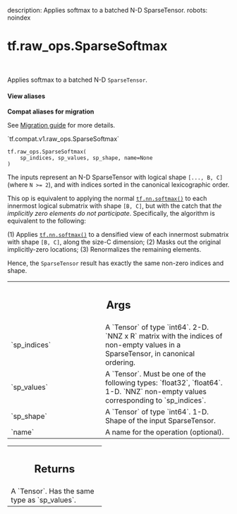 description: Applies softmax to a batched N-D SparseTensor.
robots: noindex

# tf.raw_ops.SparseSoftmax

<!-- Insert buttons and diff -->

<table class="tfo-notebook-buttons tfo-api nocontent" align="left">

</table>



Applies softmax to a batched N-D `SparseTensor`.

<section class="expandable">
  <h4 class="showalways">View aliases</h4>
  <p>
<b>Compat aliases for migration</b>
<p>See
<a href="https://www.tensorflow.org/guide/migrate">Migration guide</a> for
more details.</p>
<p>`tf.compat.v1.raw_ops.SparseSoftmax`</p>
</p>
</section>

<pre class="devsite-click-to-copy prettyprint lang-py tfo-signature-link">
<code>tf.raw_ops.SparseSoftmax(
    sp_indices, sp_values, sp_shape, name=None
)
</code></pre>



<!-- Placeholder for "Used in" -->

The inputs represent an N-D SparseTensor  with logical shape `[..., B, C]`
(where `N >= 2`), and with indices sorted in the canonical lexicographic order.

This op is equivalent to applying the normal <a href="../../tf/nn/softmax.md"><code>tf.nn.softmax()</code></a> to each innermost
logical submatrix with shape `[B, C]`, but with the catch that *the implicitly
zero elements do not participate*.  Specifically, the algorithm is equivalent
to the following:

  (1) Applies <a href="../../tf/nn/softmax.md"><code>tf.nn.softmax()</code></a> to a densified view of each innermost submatrix
      with shape `[B, C]`, along the size-C dimension;
  (2) Masks out the original implicitly-zero locations;
  (3) Renormalizes the remaining elements.

Hence, the `SparseTensor` result has exactly the same non-zero indices and
shape.

<!-- Tabular view -->
 <table class="responsive fixed orange">
<colgroup><col width="214px"><col></colgroup>
<tr><th colspan="2"><h2 class="add-link">Args</h2></th></tr>

<tr>
<td>
`sp_indices`
</td>
<td>
A `Tensor` of type `int64`.
2-D.  `NNZ x R` matrix with the indices of non-empty values in a
SparseTensor, in canonical ordering.
</td>
</tr><tr>
<td>
`sp_values`
</td>
<td>
A `Tensor`. Must be one of the following types: `float32`, `float64`.
1-D.  `NNZ` non-empty values corresponding to `sp_indices`.
</td>
</tr><tr>
<td>
`sp_shape`
</td>
<td>
A `Tensor` of type `int64`.
1-D.  Shape of the input SparseTensor.
</td>
</tr><tr>
<td>
`name`
</td>
<td>
A name for the operation (optional).
</td>
</tr>
</table>



<!-- Tabular view -->
 <table class="responsive fixed orange">
<colgroup><col width="214px"><col></colgroup>
<tr><th colspan="2"><h2 class="add-link">Returns</h2></th></tr>
<tr class="alt">
<td colspan="2">
A `Tensor`. Has the same type as `sp_values`.
</td>
</tr>

</table>

